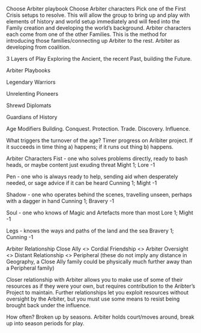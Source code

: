 Choose Arbiter playbook
Choose Arbiter characters
Pick one of the First Crisis setups to resolve. This will allow the group to bring up and play with elements of history and world setup immediately and will feed into the Family creation and developing the world’s background.
Arbiter characters each come from one of the other Families. This is the method for introducing those families/connecting up Arbiter to the rest. Arbiter as developing from coalition.


3 Layers of Play
Exploring the Ancient, the recent Past, building the Future.

Arbiter Playbooks

Legendary Warriors


Unrelenting Pioneers


Shrewd Diplomats


Guardians of History


Age Modifiers
Building. Conquest. Protection. Trade. Discovery. Influence. 

What triggers the turnover of the age? Timer progress on Aribiter project. If it succeeds in time thing a) happens; if it runs out thing b) happens.

Arbiter Characters
Fist - one who solves problems directly, ready to bash heads, or maybe content just exuding threat
Might 1; Lore -1

Pen - one who is always ready to help, sending aid when desperately needed, or sage advice if it can be heard
Cunning 1; Might -1

Shadow - one who operates behind the scenes, travelling unseen, perhaps with a dagger in hand
Cunning 1; Bravery -1

Soul - one who knows of Magic and Artefacts more than most
Lore 1; Might -1

Legs - knows the ways and paths of the land and the sea
Bravery 1; Cunning -1 




Arbiter Relationship
Close Ally \<\> Cordial Friendship \<\> Arbiter Oversight \<\> Distant Relationship \<\> Peripheral
(these do not imply any distance in Geography, a Close Ally family could be physically much further away than a Peripheral family)

Closer relationship with Arbiter allows you to make use of some of their resources as if they were your own, but requires contribution to the Aribter’s Project to maintain.
Further relationships let you exploit resources without oversight by the Arbiter, but you must use some means to resist being brought back under the influence.

How often? Broken up by seasons. Arbiter holds court/moves around, break up into season periods for play. 
